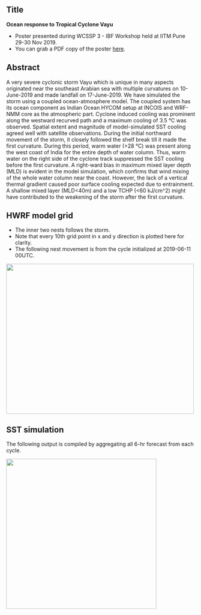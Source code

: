 ## Title
**Ocean response to Tropical Cyclone Vayu**

* Poster presented during WCSSP 3 - IBF Workshop held at IITM Pune 29-30 Nov 2019.
* You can grab a PDF copy of the poster [here](poster.pdf).

## Abstract
A very severe cyclonic storm Vayu which is unique in many aspects originated
near the southeast Arabian sea with multiple curvatures on 10-June-2019 and made
landfall on  17-June-2019. We have simulated the storm using a coupled
ocean-atmosphere model. The coupled system has its ocean component as Indian
Ocean HYCOM setup at INCOIS and WRF-NMM core as the atmospheric part. Cyclone
induced cooling was prominent along the westward recurved path and a maximum
cooling of 3.5 °C was observed. Spatial extent and magnitude of model-simulated
SST cooling agreed well with satellite observations. During the initial
northward movement of the storm, it closely followed the shelf break till it
made the first curvature. During this period, warm water (>28 °C) was present
along the west coast of India for the entire depth of water column. Thus, warm
water on the right side of the cyclone track suppressed the SST cooling before
the first curvature. A right-ward bias in maximum mixed layer depth (MLD) is
evident in the model simulation, which confirms that wind mixing of the whole
water column near the coast. However, the lack of a vertical thermal gradient
caused poor surface cooling expected due to entrainment. A shallow mixed layer
(MLD<40m) and a low TCHP (<60 kJ/cm^2) might have contributed to the weakening
of the  storm after the first curvature.

## HWRF model grid
* The inner two nests follows the storm.
* Note that every 10th grid point in x and y direction is plotted here for
  clarity.
* The following nest movement is from the cycle initialized at 2019-06-11 00UTC.

<img src="grid_animation.gif" width="500" height="400">

## SST simulation

The following output is compiled by aggregating all 6-hr forecast from each cycle.

<img src="sst_animation.gif" width="400" height="400">

